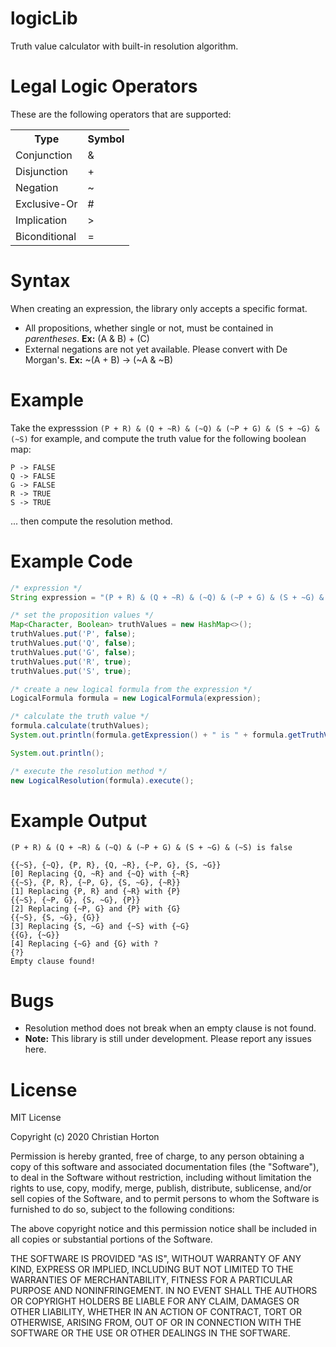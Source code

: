 # logicLib
Truth value calculator with built-in resolution algorithm.

# Legal Logic Operators
<p>These are the following operators that are supported:</p>
<table>
  <tr>
    <th>Type</th>
    <th>Symbol</th>
  </tr>
  <tr>
    <td>Conjunction</td>
    <td>&</td>
  </tr>
  <tr>
    <td>Disjunction</td>
    <td>+</td>
  </tr>
  <tr>
    <td>Negation</td>
    <td>~</td>
  </tr>
  <tr>
    <td>Exclusive-Or</td>
    <td>#</td>
  </tr>
  <tr>
    <td>Implication</td>
    <td>></td>
  </tr>
  <tr>
    <td>Biconditional</td>
    <td>=</td>
  </tr>
</table>

# Syntax
When creating an expression, the library only accepts a specific format.
<ul>
  <li>All propositions, whether single or not, must be contained in <i>parentheses</i>. <b>Ex:</b> (A & B) + (C)</li>
  <li>External negations are not yet available. Please convert with De Morgan's. <b>Ex:</b> ~(A + B) -> (~A & ~B)</li>
</ul>

# Example
Take the expresssion ```(P + R) & (Q + ~R) & (~Q) & (~P + G) & (S + ~G) & (~S)``` for example,
and compute the truth value for the following boolean map:
```
P -> FALSE
Q -> FALSE
G -> FALSE
R -> TRUE
S -> TRUE
```
... then compute the resolution method.

# Example Code
```java
/* expression */
String expression = "(P + R) & (Q + ~R) & (~Q) & (~P + G) & (S + ~G) & (~S)";

/* set the proposition values */
Map<Character, Boolean> truthValues = new HashMap<>();        
truthValues.put('P', false);
truthValues.put('Q', false);
truthValues.put('G', false);
truthValues.put('R', true);
truthValues.put('S', true);

/* create a new logical formula from the expression */
LogicalFormula formula = new LogicalFormula(expression);

/* calculate the truth value */
formula.calculate(truthValues);
System.out.println(formula.getExpression() + " is " + formula.getTruthValue());

System.out.println();

/* execute the resolution method */
new LogicalResolution(formula).execute();
```

# Example Output
```ShellSession
(P + R) & (Q + ~R) & (~Q) & (~P + G) & (S + ~G) & (~S) is false

{{~S}, {~Q}, {P, R}, {Q, ~R}, {~P, G}, {S, ~G}}
[0] Replacing {Q, ~R} and {~Q} with {~R}
{{~S}, {P, R}, {~P, G}, {S, ~G}, {~R}}
[1] Replacing {P, R} and {~R} with {P}
{{~S}, {~P, G}, {S, ~G}, {P}}
[2] Replacing {~P, G} and {P} with {G}
{{~S}, {S, ~G}, {G}}
[3] Replacing {S, ~G} and {~S} with {~G}
{{G}, {~G}}
[4] Replacing {~G} and {G} with ?
{?}
Empty clause found!
```
# Bugs
<ul>
  <li>Resolution method does not break when an empty clause is not found.</li>
  <li><b>Note:</b> This library is still under development. Please report any issues here.</li>
</ul>

# License

MIT License

Copyright (c) 2020 Christian Horton

Permission is hereby granted, free of charge, to any person obtaining a copy
of this software and associated documentation files (the "Software"), to deal
in the Software without restriction, including without limitation the rights
to use, copy, modify, merge, publish, distribute, sublicense, and/or sell
copies of the Software, and to permit persons to whom the Software is
furnished to do so, subject to the following conditions:

The above copyright notice and this permission notice shall be included in all
copies or substantial portions of the Software.

THE SOFTWARE IS PROVIDED "AS IS", WITHOUT WARRANTY OF ANY KIND, EXPRESS OR
IMPLIED, INCLUDING BUT NOT LIMITED TO THE WARRANTIES OF MERCHANTABILITY,
FITNESS FOR A PARTICULAR PURPOSE AND NONINFRINGEMENT. IN NO EVENT SHALL THE
AUTHORS OR COPYRIGHT HOLDERS BE LIABLE FOR ANY CLAIM, DAMAGES OR OTHER
LIABILITY, WHETHER IN AN ACTION OF CONTRACT, TORT OR OTHERWISE, ARISING FROM,
OUT OF OR IN CONNECTION WITH THE SOFTWARE OR THE USE OR OTHER DEALINGS IN THE
SOFTWARE.
